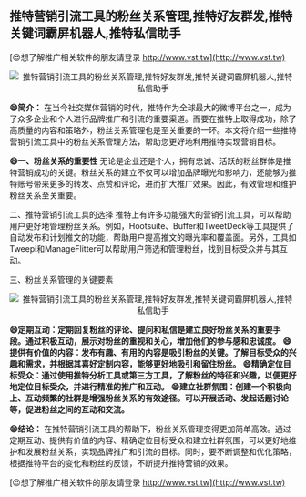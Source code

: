 ## **推特营销引流工具的粉丝关系管理,推特好友群发,推特关键词霸屏机器人,推特私信助手**

[😍想了解推广相关软件的朋友请登录 http://www.vst.tw](http://www.vst.tw)

 <center><img src="https://vst.tw/MP4/tuiguang/png/8.png" alt="推特营销引流工具的粉丝关系管理,推特好友群发,推特关键词霸屏机器人,推特私信助手"></center>

**😄简介：**
在当今社交媒体营销的时代，推特作为全球最大的微博平台之一，成为了众多企业和个人进行品牌推广和引流的重要渠道。而要在推特上取得成功，除了高质量的内容和策略外，粉丝关系管理也是至关重要的一环。本文将介绍一些推特营销引流工具中的粉丝关系管理方法，帮助您更好地利用推特实现营销目标。

**😄一、粉丝关系的重要性**
无论是企业还是个人，拥有忠诚、活跃的粉丝群体是推特营销成功的关键。粉丝关系的建立不仅可以增加品牌曝光和影响力，还能够为推特账号带来更多的转发、点赞和评论，进而扩大推广效果。因此，有效管理和维护粉丝关系至关重要。

二、推特营销引流工具的选择
推特上有许多功能强大的营销引流工具，可以帮助用户更好地管理粉丝关系。例如，Hootsuite、Buffer和TweetDeck等工具提供了自动发布和计划推文的功能，帮助用户提高推文的曝光率和覆盖面。另外，工具如Tweepi和ManageFlitter可以帮助用户筛选和管理粉丝，找到目标受众并与其互动。

三、粉丝关系管理的关键要素

 <center><img src="https://vst.tw/MP4/tuiguang/png/6.png" alt="推特营销引流工具的粉丝关系管理,推特好友群发,推特关键词霸屏机器人,推特私信助手"></center>

**😄定期互动：定期回复粉丝的评论、提问和私信是建立良好粉丝关系的重要手段。通过积极互动，展示对粉丝的重视和关心，增加他们的参与感和忠诚度。**
**😄提供有价值的内容：发布有趣、有用的内容是吸引粉丝的关键。了解目标受众的兴趣和需求，并根据其喜好定制内容，能够更好地吸引和留住粉丝。**
**😄精确定位目标受众：通过使用推特分析工具或第三方工具，了解粉丝的特征和兴趣，以便更好地定位目标受众，并进行精准的推广和互动。**
**😄建立社群氛围：创建一个积极向上、互动频繁的社群是增强粉丝关系的有效途径。可以开展活动、发起话题讨论等，促进粉丝之间的互动和交流。**

**😄结论：**
在推特营销引流工具的帮助下，粉丝关系管理变得更加简单高效。通过定期互动、提供有价值的内容、精确定位目标受众和建立社群氛围，可以更好地维护和发展粉丝关系，实现品牌推广和引流的目标。同时，要不断调整和优化策略，根据推特平台的变化和粉丝的反馈，不断提升推特营销的效果。

[😍想了解推广相关软件的朋友请登录 http://www.vst.tw](http://www.vst.tw)




